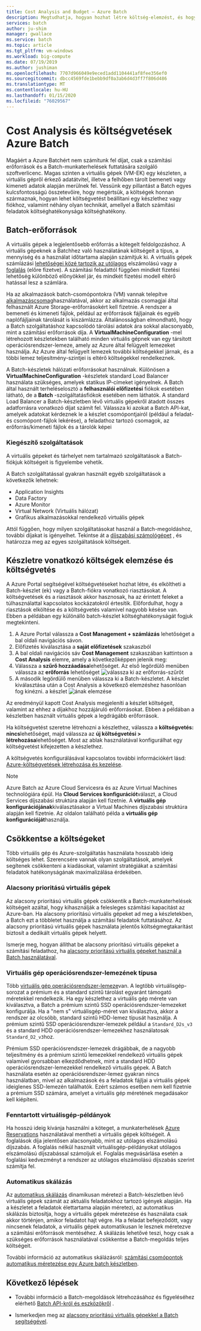 ```yaml
---
title: Cost Analysis and Budget – Azure Batch
description: Megtudhatja, hogyan hozhat létre költség-elemzést, és hogyan állíthat be költségvetést a Batch-munkaterheléshez.
services: batch
author: ju-shim
manager: gwallace
ms.service: batch
ms.topic: article
ms.tgt_pltfrm: vm-windows
ms.workload: big-compute
ms.date: 07/19/2019
ms.author: jushiman
ms.openlocfilehash: 7707d966049e9eced1add1104441af8fee356ef0
ms.sourcegitcommit: dbcc4569fde1bebb9df0a3ab6d4d3ff7f806d486
ms.translationtype: MT
ms.contentlocale: hu-HU
ms.lasthandoff: 01/15/2020
ms.locfileid: "76029567"
---
```

# <a name="cost-analysis-and-budgets-for-azure-batch"></a>Cost Analysis és költségvetések Azure Batch

Magáért a Azure Batchért nem számítunk fel díjat, csak a számítási erőforrások és a Batch-munkaterhelések futtatására szolgáló szoftverlicenc. Magas szinten a virtuális gépek (VM-EK) egy készleten, a virtuális gépről érkező adatátvitel, illetve a felhőben tárolt bemeneti vagy kimeneti adatok alapján merülnek fel. Vessünk egy pillantást a Batch egyes kulcsfontosságú összetevőire, hogy megértsük, a költségek honnan származnak, hogyan lehet költségvetést beállítani egy készlethez vagy fiókhoz, valamint néhány olyan technikát, amellyel a Batch számítási feladatok költséghatékonysága költséghatékony.

## <a name="batch-resources"></a>Batch-erőforrások

A virtuális gépek a legjelentősebb erőforrás a kötegelt feldolgozáshoz. A virtuális gépeknek a Batchhez való használatának költségeit a típus, a mennyiség és a használat időtartama alapján számítjuk ki. A virtuális gépek számlázási [lehetőségei közé tartozik az utólagos](https://azure.microsoft.com/offers/ms-azr-0003p/) elszámolású vagy a [foglalás](../cost-management-billing/reservations/save-compute-costs-reservations.md) (előre fizetve). A számítási feladattól függően mindkét fizetési lehetőség különböző előnyökkel jár, és mindkét fizetési modell eltérő hatással lesz a számlára.

Ha az alkalmazások batch-csomópontokra (VM) vannak telepítve [alkalmazáscsomag](batch-application-packages.md)használatával, akkor az alkalmazás csomagjai által felhasznált Azure Storage-erőforrásokért kell fizetnie. A rendszer a bemeneti és kimeneti fájlok, például az erőforrások fájljainak és egyéb naplófájljainak tárolását is kiszámlázza. Általánosságban elmondható, hogy a Batch szolgáltatáshoz kapcsolódó tárolási adatok ára sokkal alacsonyabb, mint a számítási erőforrások díja. A **VirtualMachineConfiguration** -mel létrehozott készletekben található minden virtuális gépnek van egy társított operációsrendszer-lemeze, amely az Azure által felügyelt lemezeket használja. Az Azure által felügyelt lemezek további költségekkel járnak, és a többi lemez teljesítmény-szintjei is eltérő költségekkel rendelkeznek.

A Batch-készletek hálózati erőforrásokat használnak. Különösen a **VirtualMachineConfiguration** -készletek standard Load Balancer használata szükséges, amelyek statikus IP-címeket igényelnek. A Batch által használt terheléselosztó a **felhasználói előfizetési** fiókok esetében látható, de a **Batch** -szolgáltatásfiókok esetében nem láthatók. A standard Load Balancer a Batch-készletben lévő virtuális gépekről átadott összes adatforrásra vonatkozó díjat számít fel. Válassza ki azokat a Batch API-kat, amelyek adatokat kérdeznek le a készlet csomópontjairól (például a feladat-és csomópont-fájlok lekérése), a feladathoz tartozó csomagok, az erőforrás/kimeneti fájlok és a tárolók képei

### <a name="additional-services"></a>Kiegészítő szolgáltatások

A virtuális gépeket és tárhelyet nem tartalmazó szolgáltatások a Batch-fiókjuk költségeit is figyelembe vehetik.

A Batch szolgáltatással gyakran használt egyéb szolgáltatások a következők lehetnek:

- Application Insights
- Data Factory
- Azure Monitor
- Virtual Network (Virtuális hálózat)
- Grafikus alkalmazásokkal rendelkező virtuális gépek

Attól függően, hogy milyen szolgáltatásokat használ a Batch-megoldáshoz, további díjakat is igényelhet. Tekintse át a [díjszabási számológépet](https://azure.microsoft.com/pricing/calculator/) , és határozza meg az egyes szolgáltatások költségeit.

## <a name="cost-analysis-and-budget-for-a-pool"></a>Készletre vonatkozó költségek elemzése és költségvetés

A Azure Portal segítségével költségvetéseket hozhat létre, és elköltheti a Batch-készlet (ek) vagy a Batch-fiókra vonatkozó riasztásokat. A költségvetések és a riasztások akkor hasznosak, ha az érintett feleket a túlhasználattal kapcsolatos kockázatokról értesítik. Előfordulhat, hogy a riasztások elköltése és a költségvetés valamivel nagyobb késése van. Ebben a példában egy különálló batch-készlet költséghatékonyságát fogjuk megtekinteni.

1. A Azure Portal válassza a **Cost Management + számlázás** lehetőséget a bal oldali navigációs sávon.
1. Előfizetés kiválasztása a **saját előfizetések** szakaszból
1. A bal oldali navigációs sáv **Cost Management** szakaszában kattintson a **Cost Analysis** elemre, amely a következőképpen jelenik meg:
1. Válassza a **szűrő hozzáadása**lehetőséget. Az első legördülő menüben válassza az **erőforrás** lehetőséget ![válassza ki az erőforrás-szűrőt](./media/batch-budget/resource-filter.png)
1. A második legördülő menüben válassza ki a Batch-készletet. A készlet kiválasztása után a Cost Analysis a következő elemzéshez hasonlóan fog kinézni.
    a készlet ![ának elemzése](./media/batch-budget/pool-cost-analysis.png)

Az eredményül kapott Cost Analysis megjeleníti a készlet költségeit, valamint az ehhez a díjakhoz hozzájáruló erőforrásokat. Ebben a példában a készletben használt virtuális gépek a legdrágább erőforrások.

Ha költségvetést szeretne létrehozni a készlethez, válassza a **költségvetés: nincs**lehetőséget, majd válassza az **új költségvetési > létrehozása**lehetőséget. Most az ablak használatával konfigurálhat egy költségvetést kifejezetten a készlethez.

A költségvetés konfigurálásával kapcsolatos további információkért lásd: [Azure-költségvetések létrehozása és kezelése](../cost-management-billing/costs/tutorial-acm-create-budgets.md).

> [!NOTE]
> Azure Batch az Azure Cloud Servicesra és az Azure Virtual Machines technológiára épül. Ha **Cloud Services konfigurációt**választ, a Cloud Services díjszabási struktúra alapján kell fizetnie. A **virtuális gép konfigurációjának**kiválasztásakor a Virtual Machines díjszabási struktúra alapján kell fizetnie. Az oldalon található példa a **virtuális gép konfigurációját**használja.

## <a name="minimize-cost"></a>Csökkentse a költségeket

Több virtuális gép és Azure-szolgáltatás használata hosszabb ideig költséges lehet. Szerencsére vannak olyan szolgáltatások, amelyek segítenek csökkenteni a kiadásokat, valamint stratégiákat a számítási feladatok hatékonyságának maximalizálása érdekében.

### <a name="low-priority-virtual-machines"></a>Alacsony prioritású virtuális gépek

Az alacsony prioritású virtuális gépek csökkentik a Batch-munkaterhelések költségeit azáltal, hogy kihasználják a felesleges számítási kapacitást az Azure-ban. Ha alacsony prioritású virtuális gépeket ad meg a készletekben, a Batch ezt a többletet használja a számítási feladatok futtatásához. Az alacsony prioritású virtuális gépek használata jelentős költségmegtakarítást biztosít a dedikált virtuális gépek helyett.

Ismerje meg, hogyan állíthat be alacsony prioritású virtuális gépeket a számítási feladathoz, ha [alacsony prioritású virtuális gépeket használ a Batch használatával](batch-low-pri-vms.md).

### <a name="virtual-machine-os-disk-type"></a>Virtuális gép operációsrendszer-lemezének típusa

Több [virtuális gép operációsrendszer-lemeze](../virtual-machines/windows/disks-types.md)van. A legtöbb virtuálisgép-sorozat a prémium és a standard szintű tárolást egyaránt támogató méretekkel rendelkezik. Ha egy készlethez a virtuális gép mérete van kiválasztva, a Batch a prémium szintű SSD operációsrendszer-lemezeket konfigurálja. Ha a "nem s" virtuálisgép-méret van kiválasztva, akkor a rendszer az olcsóbb, standard szintű HDD-lemez típusát használja. A prémium szintű SSD operációsrendszer-lemezek például a `Standard_D2s_v3` és a standard HDD operációsrendszer-lemezekhez használatosak `Standard_D2_v3`hoz.

Prémium SSD operációsrendszer-lemezek drágábbak, de a nagyobb teljesítmény és a prémium szintű lemezekkel rendelkező virtuális gépek valamivel gyorsabban elkezdődhetnek, mint a standard HDD operációsrendszer-lemezekkel rendelkező virtuális gépek. A Batch használata esetén az operációsrendszer-lemez gyakran nincs használatban, mivel az alkalmazások és a feladatok fájljai a virtuális gépek ideiglenes SSD-lemezén találhatók. Ezért számos esetben nem kell fizetnie a prémium SSD számára, amelyet a virtuális gép méretének megadásakor kell kiépíteni.

### <a name="reserved-virtual-machine-instances"></a>Fenntartott virtuálisgép-példányok

Ha hosszú ideig kívánja használni a köteget, a munkaterhelések [Azure Reservations](../cost-management-billing/reservations/save-compute-costs-reservations.md) használatával mentheti a virtuális gépek költségeit. A foglalások díja jelentősen alacsonyabb, mint az utólagos elszámolású díjszabás. A foglalás nélkül használt virtuálisgép-példányokat utólagos elszámolású díjszabással számoljuk el. Foglalás megvásárlása esetén a foglalási kedvezményt a rendszer az utólagos elszámolású díjszabás szerint számítja fel.

### <a name="automatic-scaling"></a>Automatikus skálázás

Az [automatikus skálázás](batch-automatic-scaling.md) dinamikusan méretezi a Batch-készletben lévő virtuális gépek számát az aktuális feladatokhoz tartozó igények alapján. Ha a készletet a feladatok élettartama alapján méretezi, az automatikus skálázás biztosítja, hogy a virtuális gépek méretezése és használata csak akkor történjen, amikor feladatot hajt végre. Ha a feladat befejeződött, vagy nincsenek feladatok, a virtuális gépek automatikusan le lesznek méretezve a számítási erőforrások mentéséhez. A skálázás lehetővé teszi, hogy csak a szükséges erőforrások használatával csökkentse a Batch-megoldás teljes költségeit.

További információ az automatikus skálázásról: [számítási csomópontok automatikus méretezése egy Azure batch készletben](batch-automatic-scaling.md).

## <a name="next-steps"></a>Következő lépések

- További információ a Batch-megoldások létrehozásához és figyeléséhez elérhető [Batch API-król és eszközökről](batch-apis-tools.md) .  

- Ismerkedjen meg az [alacsony prioritású virtuális gépekkel a Batch segítségével](batch-low-pri-vms.md).
